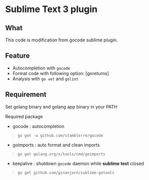# Sublime Text 3 plugin

## What
This code is modification from gocode sublime plugin.

## Feature
* Autocompletion with `gocode`
* Format code with following option: [goreturns]
* Analysis with `go vet` and `golint`

## Requirement
Set golang binary and golang app binary in your PATH

Required package
* gocode : autocompletion
>`go get -u github.com/stamblerre/gocode`
* goimports : auto format and clean imports
>`go get golang.org/x/tools/cmd/goimports`
* keepalive : shutdown `gocode` daemon while **sublime text** closed
>`go get github.com/ginanjarn/sublime-gotools`